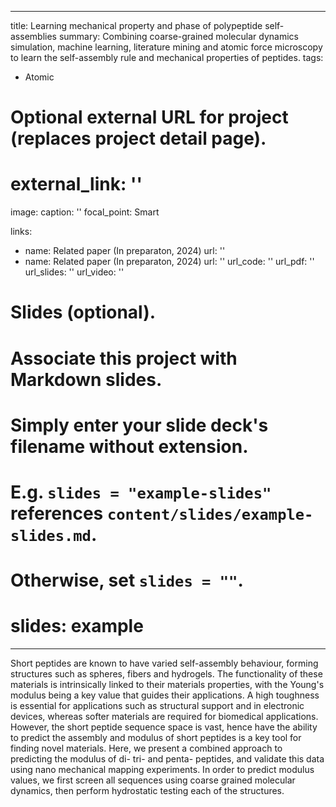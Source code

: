 

---
title: Learning mechanical property and phase of polypeptide self-assemblies
summary: Combining coarse-grained molecular dynamics simulation, machine learning, literature mining and atomic force microscopy to learn the self-assembly rule and mechanical properties of peptides. 
tags:
  - Atomic


# Optional external URL for project (replaces project detail page).
# external_link: ''

image:
  caption: ''
  focal_point: Smart

links:
  - name: Related paper (In preparaton, 2024)
    url: ''
  - name: Related paper (In preparaton, 2024)
    url: ''
url_code: ''
url_pdf: ''
url_slides: ''
url_video: ''

# Slides (optional).
#   Associate this project with Markdown slides.
#   Simply enter your slide deck's filename without extension.
#   E.g. `slides = "example-slides"` references `content/slides/example-slides.md`.
#   Otherwise, set `slides = ""`.
#   slides: example
---

Short peptides are known to have varied self-assembly behaviour, forming structures such as spheres, fibers and hydrogels. The functionality of these materials is intrinsically linked to their materials properties, with the Young's modulus being a key value that guides their applications. A high toughness is essential for applications such as structural support and in electronic devices, whereas softer materials are required for biomedical applications. However, the short peptide sequence space is vast, hence have the ability to predict the assembly and modulus of short peptides is a key tool for finding novel materials. Here, we present a combined approach to predicting the modulus of di- tri- and penta- peptides, and validate this data using nano mechanical mapping experiments. In order to predict modulus values, we first screen all sequences using coarse grained molecular dynamics, then perform hydrostatic testing each of the structures.

